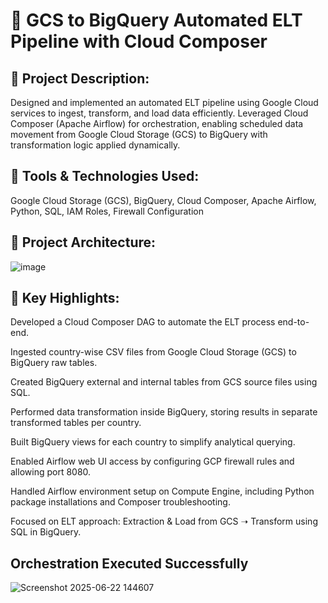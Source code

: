 # 📌 GCS to BigQuery Automated ELT Pipeline with Cloud Composer

## 🔹 Project Description:
Designed and implemented an automated ELT pipeline using Google Cloud services to ingest, transform, and load data efficiently. Leveraged Cloud Composer (Apache Airflow) for orchestration, enabling scheduled data movement from Google Cloud Storage (GCS) to BigQuery with transformation logic applied dynamically.

## 🔹 Tools & Technologies Used:
Google Cloud Storage (GCS), BigQuery, Cloud Composer, Apache Airflow, Python, SQL, IAM Roles, Firewall Configuration

## 🔹 Project Architecture:

![image](https://github.com/user-attachments/assets/d93b8c02-9b30-4295-929c-cc122a8ec585)


## 🔹 Key Highlights:

Developed a Cloud Composer DAG to automate the ELT process end-to-end.

Ingested country-wise CSV files from Google Cloud Storage (GCS) to BigQuery raw tables.

Created BigQuery external and internal tables from GCS source files using SQL.

Performed data transformation inside BigQuery, storing results in separate transformed tables per country.

Built BigQuery views for each country to simplify analytical querying.

Enabled Airflow web UI access by configuring GCP firewall rules and allowing port 8080.

Handled Airflow environment setup on Compute Engine, including Python package installations and Composer troubleshooting.

Focused on ELT approach: Extraction & Load from GCS ➝ Transform using SQL in BigQuery.

## Orchestration Executed Successfully

![Screenshot 2025-06-22 144607](https://github.com/user-attachments/assets/ba8e21a0-8e87-4840-8cce-e8bca2437535)



